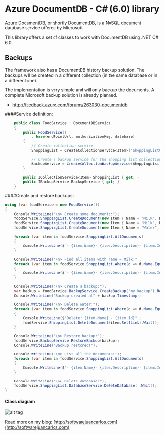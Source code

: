 # Azure DocumentDB - C# (6.0) library

Azure DocumentDB, or shortly DocumentDB, is a NoSQL document database service offered by Microsoft. 

This library offers a set of classes to work with DocumentDB using .NET C# 6.0. 

## Backups

The framework also has a DocumentDB history backup solution. The backups will be created in a different collection (in the same database or in a different one). 

The implementation is very simple and will only backup the documents. A complete Microsoft backup solution is already planned.
- http://feedback.azure.com/forums/263030-documentdb

####Service definition:
```csharp
    public class FoodService : DocumentDBService
    {
        public FoodService()
            : base(endPointUrl, authorizationKey, database)
        {
            // Create collection service
            ShoppingList = CreateCollectionService<Item>("ShoppingListCollection").Result;

            // Create a backup service for the shopping list collection
            BackupService = CreateCollectionBackupService(ShoppingList);
        }

        public ICollectionService<Item> ShoppingList { get; }
        public IBackupService BackupService { get; }
    }
```

####Create and restore backups:
```csharp
using (var foodService = new FoodService())
{
    Console.WriteLine("\n> Create some documents:");
    foodService.ShoppingList.CreateDocument(new Item { Name = "Milk", Description = "Skimmed milk" }).Wait();
    foodService.ShoppingList.CreateDocument(new Item { Name = "Milk", Description = "Whole milk" }).Wait();
    foodService.ShoppingList.CreateDocument(new Item { Name = "Water", Description = "Mineral" }).Wait();
    
    foreach (var item in foodService.ShoppingList.AllDocuments)
    {
        Console.WriteLine($"- {item.Name}- {item.Description}- {item.Id}");
    }

    Console.WriteLine("\n> Find all items with name = Milk:");
    foreach (var item in foodService.ShoppingList.Where(d => d.Name.Equals("Milk")))
    {
        Console.WriteLine($"- {item.Name}- {item.Description}- {item.Id}");
    }

    Console.WriteLine("\n> Create a backup:");
    var backup = foodService.BackupService.CreateBackup("my backup").Result;
    Console.WriteLine("Backup created at" + backup.Timestamp);

    Console.WriteLine("\n> Delete water:");
    foreach (var item in foodService.ShoppingList.Where(d => d.Name.Equals("Water")))
    {
        Console.WriteLine($"Delete: {item.Name} - {item.Id}");
        foodService.ShoppingList.DeleteDocument(item.SelfLink).Wait();
    }

    Console.WriteLine("\n> Restore backup:");
    foodService.BackupService.RestoreBackup(backup);
    Console.WriteLine("Backup restored!");

    Console.WriteLine("\n> List all the documents:");
    foreach (var item in foodService.ShoppingList.AllDocuments)
    {
        Console.WriteLine($"- {item.Name}- {item.Description}- {item.Id}");
    }

    Console.WriteLine("\n> Delete database:");
    foodService.ShoppingList.DatabaseService.DeleteDatabase().Wait();
}
 ```

#### Class diagram
![alt tag](https://cloud.githubusercontent.com/assets/9339027/9705124/71f3036a-54ba-11e5-959a-4683916ccefe.png)


Read more on my blog: [http://softwarejuancarlos.com](http://softwarejuancarlos.com)  
